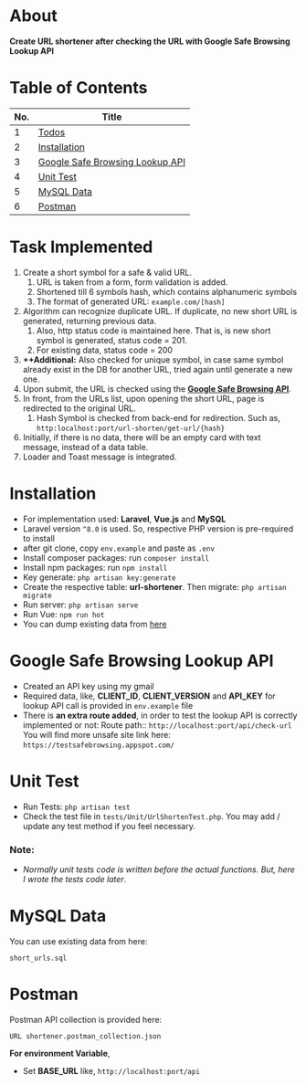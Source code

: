 # About
**Create URL shortener after checking the URL with Google Safe Browsing Lookup API**

# Table of Contents

| No. | Title                                                               |
|-----|---------------------------------------------------------------------|
| 1   | [Todos](#todos)                                                     |
| 2   | [Installation](#installation)                                       |
| 3   | [Google Safe Browsing Lookup API](#google-safe-browsing-lookup-api) |
| 4   | [Unit Test](#unit-test)                                             |
| 5   | [MySQL Data](#mysql-data)                                           |
| 6   | [Postman](#postman)                                                 |


# Task Implemented
1. Create a short symbol for a safe & valid URL.
   1. URL is taken from a form, form validation is added.
   2. Shortened till 6 symbols hash, which contains alphanumeric symbols
   3. The format of generated URL: `example.com/[hash]`
2. Algorithm can recognize duplicate URL. If duplicate, no new short URL is generated, returning previous data. 
   1. Also, http status code is maintained here. That is, is new short symbol is generated, status code = 201. 
   2. For existing data, status code = 200
3. **++Additional:** Also checked for unique symbol, in case same symbol already exist in the DB for another URL, tried again until generate a new one.
4. Upon submit, the URL is checked using the [**Google Safe Browsing API**](https://developers.google.com/safe-browsing/v4/lookup-api).
5. In front, from the URLs list, upon opening the short URL, page is redirected to the original URL. 
   1. Hash Symbol is checked from back-end for redirection. Such as, `http:localhost:port/url-shorten/get-url/{hash}`
6. Initially, if there is no data, there will be an empty card with text message, instead of a data table.
7. Loader and Toast message is integrated.


# Installation
- For implementation used: **Laravel**, **Vue.js** and **MySQL**
- Laravel version `^8.0` is used. So, respective PHP version is pre-required to install
- after git clone, copy `env.example` and paste as `.env` 
- Install composer packages: run `composer install`
- Install npm packages: run `npm install`
- Key generate: `php artisan key:generate`
- Create the respective table: **url-shortener**. Then migrate: `php artisan migrate`
- Run server: `php artisan serve`
- Run Vue: `npm run hot`
- You can dump existing data from [here](#mysql-data)


# Google Safe Browsing Lookup API
- Created an API key using my gmail
- Required data, like, **CLIENT_ID**, **CLIENT_VERSION** and **API_KEY** for lookup API call is provided in `env.example` file
- There is **an extra route added**, in order to test the lookup API is correctly implemented or not: Route path:: `http://localhost:port/api/check-url`\
You will find more unsafe site link here: `https://testsafebrowsing.appspot.com/`


# Unit Test
- Run Tests: `php artisan test`
- Check the test file in `tests/Unit/UrlShortenTest.php`. You may add / update any test method if you feel necessary.

### Note:
- _Normally unit tests code is written before the actual functions. But, here I wrote the tests code later_.

# MySQL Data
You can use existing data from here: 
```
short_urls.sql
```

# Postman
Postman API collection is provided here: 
```
URL shortener.postman_collection.json
```
**For environment Variable**, 
- Set **BASE_URL** like, `http://localhost:port/api` 
